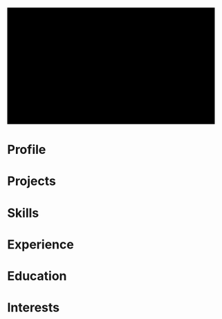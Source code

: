 ![banner](https://github.com/SophLewDev/SophLewDev/blob/main/imagesvideos/banner_video2.gif) 


# **Profile**


# **Projects**


# **Skills**


# **Experience**


# **Education**


# **Interests**
